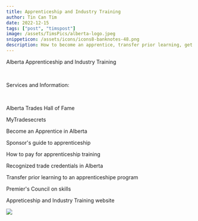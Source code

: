 ```yaml
---
title: Apprenticeship and Industry Training
author: Tin Can Tim
date: 2022-12-15
tags: ["post", "timspost"]
image: /assets/TimsPics/alberta-logo.jpeg
snippeticon: /assets/icons/icons8-banknotes-48.png
description: How to become an apprentice, transfer prior learning, get funding, and access your MyTradesecrets account.
---
```


<p class="subHeader">Alberta Apprenticeship and Industry Training</p>

<br>
<p class="post__lead">
Services and Information:
</p>

<br>

Alberta Trades Hall of Fame

MyTradesecrets

Become an Apprentice in Alberta

Sponsor's guide to apprenticeship

How to pay for apprenticeship training

Recognized trade credentials in Alberta

Transfer prior learning to an apprenticeshipe program

Premier's Council on skills

<div class="post__link">
<p>Appreticeship and Industry Training website</p>
<a href="https://www.alberta.ca/jobs-and-employment.aspx" target="_blank"><img src="/assets/TimsPics/Apprenticeship and industry training.png"></a>
</div>